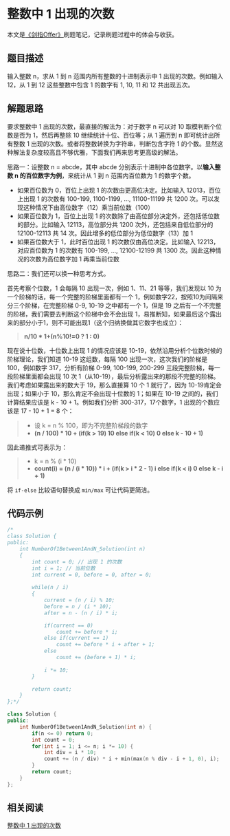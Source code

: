 # 整数中 1 出现的次数

本文是[《剑指Offer》](https://www.nowcoder.com/ta/coding-interviews?page=1)刷题笔记，记录刷题过程中的体会与收获。

## 题目描述

输入整数 n，求从 1 到 n 范围内所有整数的十进制表示中 1 出现的次数。例如输入 12，从 1 到 12 这些整数中包含 1 的数字有 1, 10, 11 和 12 共出现五次。

## 解题思路

要求整数中 1 出现的次数，最直接的解法为：对于数字 n 可以对 10 取模判断个位数是否为 1，然后再整除 10 继续统计十位、百位等；从 1 遍历到 n 即可统计出所有整数 1 出现的次数。或者将整数转换为字符串，判断包含字符 1 的个数。显然这种解法复杂度较高且不够优雅，下面我们再来思考更高级的解法。

思路一：设整数 n = abcde，其中 abcde 分别表示十进制中各位数字。以**输入整数 n 的百位数字为例**，来统计从 1 到 n 范围内百位数为 1 的数字个数。

- 如果百位数为 0，百位上出现 1 的次数由更高位决定。比如输入 12013，百位上出现 1 的次数有 100-199, 1100-1199, ..., 11100-11199 共 1200 次。可以发现这种情况下由高位数字（12）乘当前位数（100）
- 如果百位数为 1，百位上出现 1 的次数除了由高位部分决定外，还包括低位数的部分。比如输入 12113，高位部分共 1200 次外，还包括来自低位部分的 12100-12113 共 14 次。因此增多的低位部分为低位数字（13）加 1
- 如果百位数大于 1，此时百位出现 1 的次数仅由高位决定。比如输入 12213，对应百位数为 1 的次数有 100-199, ..., 12100-12199 共 1300 次。因此这种情况的次数为高位数字加 1 再乘当前位数

思路二：我们还可以换一种思考方式。

首先考察个位数，1 会每隔 10 出现一次，例如 1、11、21 等等，我们发现以 10 为一个阶梯的话，每一个完整的阶梯里面都有一个 1，例如数字22，按照10为间隔来分三个阶梯，在完整阶梯 0-9, 10-19 之中都有一个 1，但是 19 之后有一个不完整的阶梯，我们需要去判断这个阶梯中会不会出现 1，易推断知，如果最后这个露出来的部分小于1，则不可能出现1（这个归纳换做其它数字也成立）：

> **n/10 \* 1+(n%10!=0 ? 1 : 0)**

现在说十位数，十位数上出现 1 的情况应该是 10-19，依然沿用分析个位数时候的阶梯理论，我们知道 10-19 这组数，每隔 100 出现一次，这次我们的阶梯是 100，例如数字 317，分析有阶梯 0-99, 100-199, 200-299 三段完整阶梯，每一段阶梯里面都会出现 10 次 1（从10-19），最后分析露出来的那段不完整的阶梯。我们考虑如果露出来的数大于 19，那么直接算 10 个 1 就行了，因为 10-19肯定会出现；如果小于 10，那么肯定不会出现十位数的 1；如果在 10-19 之间的，我们计算结果应该是 k - 10 + 1。例如我们分析 300-317，17个数字，1 出现的个数应该是 17 - 10 + 1 = 8 个：

> - 设 k = n % 100，即为不完整阶梯段的数字
> - **(n / 100) \* 10 + (if(k > 19) 10 else if(k < 10) 0 else k - 10 + 1)**

因此递推式可表示为：

> - k = n % (i * 10)
> - **count(i) = (n / (i \* 10)) \* i + (if(k > i \* 2 - 1) i else if(k < i) 0 else k - i + 1)**

将 `if-else` 比较语句替换成 `min/max` 可让代码更简洁。

## 代码示例

```C++
/* 
class Solution {
public:
    int NumberOf1Between1AndN_Solution(int n)
    {
        int count = 0; // 出现 1 的次数
        int i = 1; // 当前位数
        int current = 0, before = 0, after = 0;
        
        while(n / i) 
        {
            current = (n / i) % 10;
            before = n / (i * 10);
            after = n - (n / i) * i;

            if(current == 0)
                count += before * i;
            else if(current == 1)
                count += before * i + after + 1;
            else 
                count += (before + 1) * i;
            
            i *= 10;
        }

        return count;
    }
};*/

class Solution {
public:
    int NumberOf1Between1AndN_Solution(int n) {
        if(n <= 0) return 0;
        int count = 0;
        for(int i = 1; i <= n; i *= 10) {
            int div = i * 10;
            count += (n / div) * i + min(max(n % div - i + 1, 0), i);
        }
        return count;
    }
};
```

## 相关阅读

[整数中 1 出现的次数](https://www.nowcoder.com/questionTerminal/bd7f978302044eee894445e244c7eee6?f=discussion)

